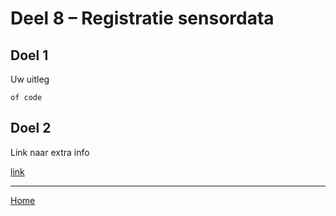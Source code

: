 # Deel 8 – Registratie sensordata

## Doel 1

Uw uitleg

```
of code
```

## Doel 2

Link naar extra info

[link](/README.md)

---

[Home](/README.md)
